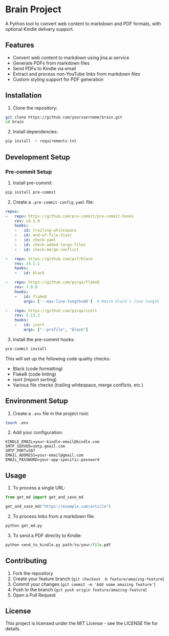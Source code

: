 # Brain Project

A Python tool to convert web content to markdown and PDF formats, with optional Kindle delivery support.

## Features

- Convert web content to markdown using jina.ai service
- Generate PDFs from markdown files
- Send PDFs to Kindle via email
- Extract and process non-YouTube links from markdown files
- Custom styling support for PDF generation

## Installation

1. Clone the repository:
```bash
git clone https://github.com/yourusername/brain.git
cd brain
```

2. Install dependencies:
```bash
pip install -r requirements.txt
```

## Development Setup

### Pre-commit Setup

1. Install pre-commit:
```bash
pip install pre-commit
```

2. Create a `.pre-commit-config.yaml` file:
```yaml
repos:
-   repo: https://github.com/pre-commit/pre-commit-hooks
    rev: v4.5.0
    hooks:
    -   id: trailing-whitespace
    -   id: end-of-file-fixer
    -   id: check-yaml
    -   id: check-added-large-files
    -   id: check-merge-conflict

-   repo: https://github.com/psf/black
    rev: 24.1.1
    hooks:
    -   id: black

-   repo: https://github.com/pycqa/flake8
    rev: 7.0.0
    hooks:
    -   id: flake8
        args: ['--max-line-length=88']  # Match black's line length

-   repo: https://github.com/pycqa/isort
    rev: 5.13.2
    hooks:
    -   id: isort
        args: ["--profile", "black"]
```

3. Install the pre-commit hooks:
```bash
pre-commit install
```

This will set up the following code quality checks:
- Black (code formatting)
- Flake8 (code linting)
- isort (import sorting)
- Various file checks (trailing whitespace, merge conflicts, etc.)

## Environment Setup

1. Create a `.env` file in the project root:
```bash
touch .env
```

2. Add your configuration:
```env
KINDLE_EMAIL=your-kindle-email@kindle.com
SMTP_SERVER=smtp.gmail.com
SMTP_PORT=587
EMAIL_ADDRESS=your-email@gmail.com
EMAIL_PASSWORD=your-app-specific-password
```

## Usage

1. To process a single URL:
```python
from get_md import get_and_save_md

get_and_save_md("https://example.com/article")
```

2. To process links from a markdown file:
```python
python get_md.py
```

3. To send a PDF directly to Kindle:
```python
python send_to_kindle.py path/to/your/file.pdf
```

## Contributing

1. Fork the repository
2. Create your feature branch (`git checkout -b feature/amazing-feature`)
3. Commit your changes (`git commit -m 'Add some amazing feature'`)
4. Push to the branch (`git push origin feature/amazing-feature`)
5. Open a Pull Request

## License

This project is licensed under the MIT License - see the LICENSE file for details.
